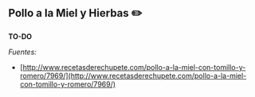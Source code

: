 ## Pollo a la Miel y Hierbas :pencil2:

**TO-DO**


*Fuentes:*

* [http://www.recetasderechupete.com/pollo-a-la-miel-con-tomillo-y-romero/7969/](http://www.recetasderechupete.com/pollo-a-la-miel-con-tomillo-y-romero/7969/)

